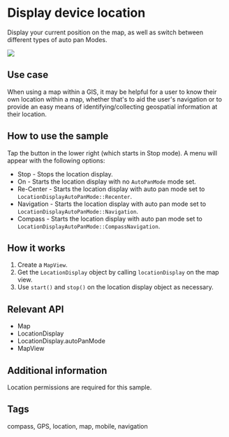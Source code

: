 # Display device location

Display your current position on the map, as well as switch between different types of auto pan Modes.

![](screenshot.png)

## Use case

When using a map within a GIS, it may be helpful for a user to know their own location within a map, whether that's to aid the user's navigation or to provide an easy means of identifying/collecting geospatial information at their location.

## How to use the sample

Tap the button in the lower right (which starts in Stop mode). A menu will appear with the following options:

* Stop - Stops the location display.
* On - Starts the location display with no `AutoPanMode` mode set.
* Re-Center - Starts the location display with auto pan mode set to `LocationDisplayAutoPanMode::Recenter`.
* Navigation - Starts the location display with auto pan mode set to `LocationDisplayAutoPanMode::Navigation`.
* Compass - Starts the location display with auto pan mode set to `LocationDisplayAutoPanMode::CompassNavigation`.

## How it works

1. Create a `MapView`.
2. Get the `LocationDisplay` object by calling `locationDisplay` on the map view.
3. Use `start()` and `stop()` on the location display object as necessary.

## Relevant API

* Map
* LocationDisplay
* LocationDisplay.autoPanMode
* MapView

## Additional information

Location permissions are required for this sample.

## Tags

compass, GPS, location, map, mobile, navigation
